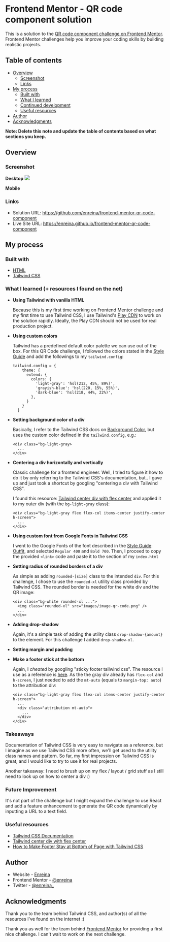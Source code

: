 # Frontend Mentor - QR code component solution

This is a solution to the [QR code component challenge on Frontend Mentor](https://www.frontendmentor.io/challenges/qr-code-component-iux_sIO_H). Frontend Mentor challenges help you improve your coding skills by building realistic projects.

## Table of contents

- [Overview](#overview)
  - [Screenshot](#screenshot)
  - [Links](#links)
- [My process](#my-process)
  - [Built with](#built-with)
  - [What I learned](#what-i-learned)
  - [Continued development](#continued-development)
  - [Useful resources](#useful-resources)
- [Author](#author)
- [Acknowledgments](#acknowledgments)

**Note: Delete this note and update the table of contents based on what sections you keep.**

## Overview

### Screenshot

**Desktop**
![](./screenshot.jpg)

**Mobile**

### Links

- Solution URL: https://github.com/enreina/frontend-mentor-qr-code-component
- Live Site URL: https://enreina.github.io/frontend-mentor-qr-code-component

## My process

### Built with

- [HTML](https://developer.mozilla.org/en-US/docs/Glossary/HTML)
- [Tailwind CSS](https://tailwindcss.com/)

### What I learned (+ resources I found on the net)

- **Using Tailwind with vanilla HTML**

  Because this is my first time working on Frontend Mentor challenge and my first time to use Tailwind CSS, I use Tailwind's [Play CDN](https://tailwindcss.com/docs/installation/play-cdn) to work on the solution rapidly. Ideally, the Play CDN should not be used for real production project.

- **Using custom colors**

  Tailwind has a predefined default color palette we can use out of the box. For this QR Code challenge, I followed the colors stated in the [Style Guide](./style-guide.md) and add the followings to my `tailwind.config`:

  ```
  tailwind.config = {
      theme: {
        extend: {
          colors: {
            'light-gray': 'hsl(212, 45%, 89%)',
            'grayish-blue': 'hsl(220, 15%, 55%)',
            'dark-blue': 'hsl(218, 44%, 22%)',
          },
        }
      }
    }
  ```

- **Setting background color of a div**

  Basically, I refer to the Tailwind CSS docs on [Background Color](https://tailwindcss.com/docs/background-color), but uses the custom color defined in the `tailwind.config`, e.g.:

  ```
  <div class="bg-light-gray>
    ...
  </div>
  ```

- **Centering a div horizontally and vertically**

  Classic challenge for a frontend engineer. Well, I tried to figure it how to do it by only referring to the Tailwind CSS's documentation, but.. I gave up and just took a shortcut by googling "centering a div with Tailwind CSS".

  I found this resource: [Tailwind center div with flex center](https://daily-dev-tips.com/posts/center-elements-with-tailwind-css/#2-tailwind-center-div-with-flex-center) and applied it to my outer div (with the `bg-light-gray` class):

  ```
  <div class="bg-light-gray flex flex-col items-center justify-center h-screen">
    ...
  </div>
  ```

- **Using custom font from Google Fonts in Tailwind CSS**

  I went to the Google Fonts of the font described in the [Style Guide](./style-guide.md): [Outfit](https://fonts.google.com/specimen/Outfit), and selected `Regular 400` and `Bold 700`. Then, I proceed to copy the provided `<link>` code and paste it to the <head> section of my `index.html`

- **Setting radius of rounded borders of a div**

  As simple as adding `rounded-[size]` class to the intended `div`. For this challenge, I chose to use the `rounded-xl` utility class provided by Tailwind CSS. The rounded border is needed for the white div and the QR image:

  ```
  <div class="bg-white rounded-xl ...">
    <img class="rounded-xl" src="images/image-qr-code.png" />
    ...
  </div>
  ```

- **Adding drop-shadow**

  Again, it's a simple task of adding the utility class `drop-shadow-{amount}` to the element. For this challenge I added `drop-shadow-xl`.

- **Setting margin and padding**

- **Make a footer stick at the bottom**

  Again, I _cheated_ by googling "sticky footer tailwind css". The resource I use as a reference is [here](https://radu.link/make-footer-stay-bottom-page-tailwind-css/). As the the gray div already has `flex-col` and `h-screen`, I just needed to add the `mt-auto` (equals to `margin-top: auto`) to the attribution div:

  ```
  <div class="bg-light-gray flex flex-col items-center justify-center h-screen">
    ...
    <div class="attribution mt-auto">
      ...
    </div>
  </div>
  ```

### Takeaways

Documentation of Tailwind CSS is very easy to navigate as a reference, but I imagine as we use Tailwind CSS more often, we'll get used to the utility class names and pattern. So far, my first impression on Tailwind CSS is great, and I would like to try to use it for real projects.

Another takeaway: I need to brush up on my flex / layout / grid stuff as I still need to look up on how to center a div :)

### Future Improvement

It's not part of the challenge but I might expand the challenge to use React and add a feature enhancement to generate the QR code dynamically by inputting a URL to a text field.

### Useful resources

- [Tailwind CSS Documentation](https://tailwindcss.com/docs/installation)
- [Tailwind center div with flex center](https://daily-dev-tips.com/posts/center-elements-with-tailwind-css/#2-tailwind-center-div-with-flex-center)
- [How to Make Footer Stay at Bottom of Page with Tailwind CSS](https://radu.link/make-footer-stay-bottom-page-tailwind-css/)

## Author

- Website - [Enreina](https://enreina.com)
- Frontend Mentor - [@enreina](https://www.frontendmentor.io/profile/enreina)
- Twitter - [@enreina\_](https://www.twitter.com/enreina_)

## Acknowledgments

Thank you to the team behind Tailwind CSS, and author(s) of all the resources I've found on the internet :)

Thank you as well for the team behind [Frontend Mentor](https://www.frontendmentor.io/) for providing a first nice challenge. I can't wait to work on the next challenge.
